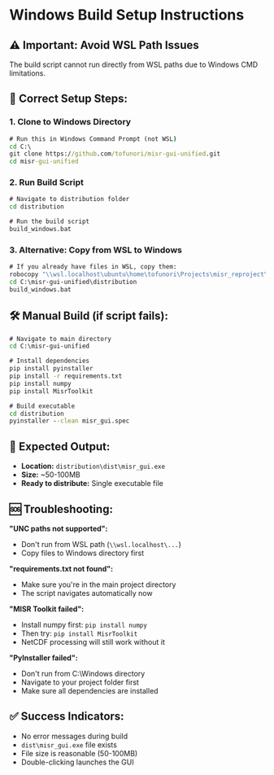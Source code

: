# Windows Build Setup Instructions

## ⚠️ Important: Avoid WSL Path Issues

The build script cannot run directly from WSL paths due to Windows CMD limitations.

## 🚀 Correct Setup Steps:

### 1. Clone to Windows Directory
```cmd
# Run this in Windows Command Prompt (not WSL)
cd C:\
git clone https://github.com/tofunori/misr-gui-unified.git
cd misr-gui-unified
```

### 2. Run Build Script
```cmd
# Navigate to distribution folder
cd distribution

# Run the build script
build_windows.bat
```

### 3. Alternative: Copy from WSL to Windows
```cmd
# If you already have files in WSL, copy them:
robocopy "\\wsl.localhost\ubuntu\home\tofunori\Projects\misr_reproject\misr_gui_unified" "C:\misr-gui-unified" /E
cd C:\misr-gui-unified\distribution
build_windows.bat
```

## 🛠️ Manual Build (if script fails):

```cmd
# Navigate to main directory
cd C:\misr-gui-unified

# Install dependencies
pip install pyinstaller
pip install -r requirements.txt
pip install numpy
pip install MisrToolkit

# Build executable
cd distribution
pyinstaller --clean misr_gui.spec
```

## 📁 Expected Output:
- **Location:** `distribution\dist\misr_gui.exe`
- **Size:** ~50-100MB
- **Ready to distribute:** Single executable file

## 🆘 Troubleshooting:

**"UNC paths not supported":**
- Don't run from WSL path (`\\wsl.localhost\...`)
- Copy files to Windows directory first

**"requirements.txt not found":**
- Make sure you're in the main project directory
- The script navigates automatically now

**"MISR Toolkit failed":**
- Install numpy first: `pip install numpy`
- Then try: `pip install MisrToolkit`
- NetCDF processing will still work without it

**"PyInstaller failed":**
- Don't run from C:\Windows directory
- Navigate to your project folder first
- Make sure all dependencies are installed

## ✅ Success Indicators:
- No error messages during build
- `dist\misr_gui.exe` file exists
- File size is reasonable (50-100MB)
- Double-clicking launches the GUI